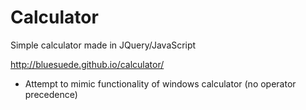 # Calculator
Simple calculator made in JQuery/JavaScript

http://bluesuede.github.io/calculator/

* Attempt to mimic functionality of windows calculator (no operator precedence)